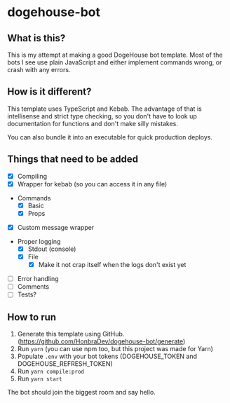 # dogehouse-bot

## What is this?

This is my attempt at making a good DogeHouse bot template. Most of the bots I see use plain JavaScript and either implement commands wrong, or crash with any errors.

## How is it different?

This template uses TypeScript and Kebab. The advantage of that is intellisense and strict type checking, so you don't have to look up documentation for functions and don't make silly mistakes.

You can also bundle it into an executable for quick production deploys.

## Things that need to be added

- [x] Compiling
- [x] Wrapper for kebab (so you can access it in any file)
- Commands
  - [x] Basic
  - [x] Props
- [x] Custom message wrapper
- Proper logging
  - [x] Stdout (console)
  - [x] File
    - [x] Make it not crap itself when the logs don't exist yet
- [ ] Error handling
- [ ] Comments
- [ ] Tests?

## How to run

1. Generate this template using GitHub. (<https://github.com/HonbraDev/dogehouse-bot/generate>)
2. Run `yarn` (you can use npm too, but this project was made for Yarn)
3. Populate `.env` with your bot tokens (DOGEHOUSE_TOKEN and DOGEHOUSE_REFRESH_TOKEN)
4. Run `yarn compile:prod`
5. Run `yarn start`

The bot should join the biggest room and say hello.

